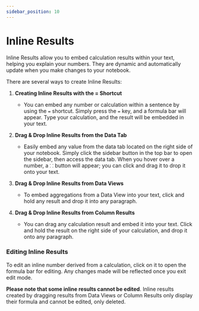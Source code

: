 ```yaml
---
sidebar_position: 10
---
```


# Inline Results

Inline Results allow you to embed calculation results within your text, helping you explain your numbers. They are dynamic and automatically update when you make changes to your notebook.

There are several ways to create Inline Results:

1. **Creating Inline Results with the = Shortcut**

   - You can embed any number or calculation within a sentence by using the `=` shortcut. Simply press the `=` key, and a formula bar will appear. Type your calculation, and the result will be embedded in your text.

2. **Drag & Drop Inline Results from the Data Tab**

   - Easily embed any value from the data tab located on the right side of your notebook. Simply click the sidebar button in the top bar to open the sidebar, then access the data tab. When you hover over a number, a `⸬` button will appear; you can click and drag it to drop it onto your text.

3. **Drag & Drop Inline Results from Data Views**

   - To embed aggregations from a Data View into your text, click and hold any result and drop it into any paragraph.

4. **Drag & Drop Inline Results from Column Results**

   - You can drag any calculation result and embed it into your text. Click and hold the result on the right side of your calculation, and drop it onto any paragraph.

### Editing Inline Results

To edit an inline number derived from a calculation, click on it to open the formula bar for editing. Any changes made will be reflected once you exit edit mode.

**Please note that some inline results cannot be edited**. Inline results created by dragging results from Data Views or Column Results only display their formula and cannot be edited, only deleted.
